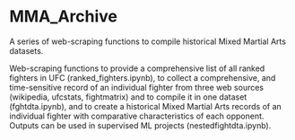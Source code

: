 # MMA_Archive
A series of web-scraping functions to compile historical Mixed Martial Arts datasets.


Web-scraping functions to provide a comprehensive list of all ranked fighters in UFC (ranked_fighters.ipynb), to collect a comprehensive, and time-sensitive record of an individual fighter from three web sources (wikipedia, ufcstats, fightmatrix) and to compile it in one dataset (fghtdta.ipynb), and to create a  historical Mixed Martial Arts records of an individual fighter with comparative characteristics of each opponent. Outputs can be used in supervised ML projects (nestedfightdta.ipynb).  
